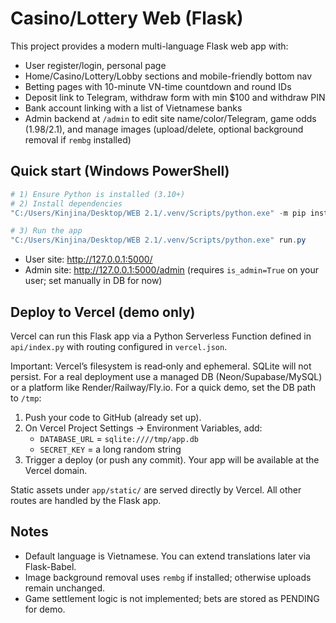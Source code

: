 # Casino/Lottery Web (Flask)

This project provides a modern multi-language Flask web app with:
- User register/login, personal page
- Home/Casino/Lottery/Lobby sections and mobile-friendly bottom nav
- Betting pages with 10-minute VN-time countdown and round IDs
- Deposit link to Telegram, withdraw form with min $100 and withdraw PIN
- Bank account linking with a list of Vietnamese banks
- Admin backend at `/admin` to edit site name/color/Telegram, game odds (1.98/2.1), and manage images (upload/delete, optional background removal if `rembg` installed)

## Quick start (Windows PowerShell)

```powershell
# 1) Ensure Python is installed (3.10+)
# 2) Install dependencies
"C:/Users/Kinjina/Desktop/WEB 2.1/.venv/Scripts/python.exe" -m pip install -r requirements.txt

# 3) Run the app
"C:/Users/Kinjina/Desktop/WEB 2.1/.venv/Scripts/python.exe" run.py
```

- User site: http://127.0.0.1:5000/
- Admin site: http://127.0.0.1:5000/admin (requires `is_admin=True` on your user; set manually in DB for now)

## Deploy to Vercel (demo only)
Vercel can run this Flask app via a Python Serverless Function defined in `api/index.py` with routing configured in `vercel.json`.

Important: Vercel’s filesystem is read‑only and ephemeral. SQLite will not persist. For a real deployment use a managed DB (Neon/Supabase/MySQL) or a platform like Render/Railway/Fly.io. For a quick demo, set the DB path to `/tmp`:

1) Push your code to GitHub (already set up).
2) On Vercel Project Settings → Environment Variables, add:
	- `DATABASE_URL` = `sqlite:////tmp/app.db`
	- `SECRET_KEY` = a long random string
3) Trigger a deploy (or push any commit). Your app will be available at the Vercel domain.

Static assets under `app/static/` are served directly by Vercel. All other routes are handled by the Flask app.

## Notes
- Default language is Vietnamese. You can extend translations later via Flask-Babel.
 - Image background removal uses `rembg` if installed; otherwise uploads remain unchanged.
 - Game settlement logic is not implemented; bets are stored as PENDING for demo.